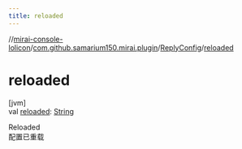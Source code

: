 ```yaml
---
title: reloaded
---
```

//[mirai-console-lolicon](../../../index.html)/[com.github.samarium150.mirai.plugin](../index.html)/[ReplyConfig](index.html)/[reloaded](reloaded.html)



# reloaded



[jvm]\
val [reloaded](reloaded.html): [String](https://kotlinlang.org/api/latest/jvm/stdlib/kotlin/-string/index.html)



Reloaded <br> 配置已重载




